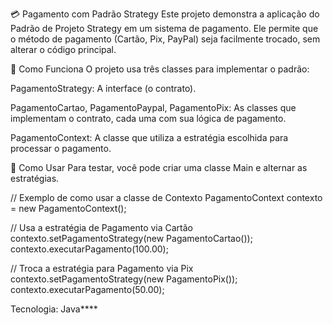 💳 Pagamento com Padrão Strategy
Este projeto demonstra a aplicação do Padrão de Projeto Strategy em um sistema de pagamento. Ele permite que o método de pagamento (Cartão, Pix, PayPal) seja facilmente trocado, sem alterar o código principal.

📁 Como Funciona
O projeto usa três classes para implementar o padrão:

PagamentoStrategy: A interface (o contrato).

PagamentoCartao, PagamentoPaypal, PagamentoPix: As classes que implementam o contrato, cada uma com sua lógica de pagamento.

PagamentoContext: A classe que utiliza a estratégia escolhida para processar o pagamento.

🚀 Como Usar
Para testar, você pode criar uma classe Main e alternar as estratégias.

// Exemplo de como usar a classe de Contexto
PagamentoContext contexto = new PagamentoContext();

// Usa a estratégia de Pagamento via Cartão
contexto.setPagamentoStrategy(new PagamentoCartao());
contexto.executarPagamento(100.00);

// Troca a estratégia para Pagamento via Pix
contexto.setPagamentoStrategy(new PagamentoPix());
contexto.executarPagamento(50.00);

Tecnologia: Java****
